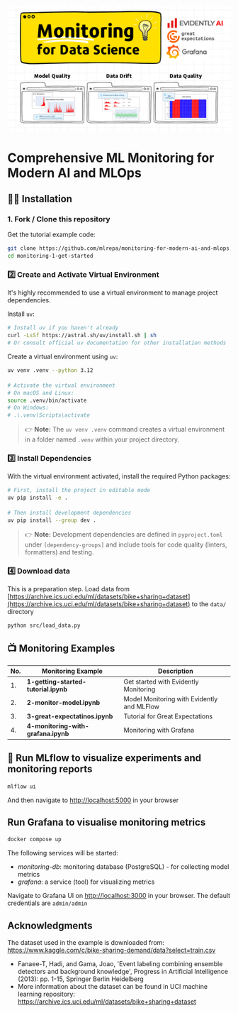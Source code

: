 ![Comprehensive ML Monitoring for Modern AI and MLOps](docs/images/monitoring-banner-1.png)

# Comprehensive ML Monitoring for Modern AI and MLOps

## 👩‍💻 Installation

### 1. Fork / Clone this repository

Get the tutorial example code:

```bash
git clone https://github.com/mlrepa/monitoring-for-modern-ai-and-mlops.git
cd monitoring-1-get-started
```

### 2️⃣ Create and Activate Virtual Environment

It's highly recommended to use a virtual environment to manage project dependencies.

Install `uv`:

```bash
# Install uv if you haven't already
curl -LsSf https://astral.sh/uv/install.sh | sh
# Or consult official uv documentation for other installation methods
   ```

Create a virtual environment using `uv`:

```bash
uv venv .venv --python 3.12

# Activate the virtual environment
# On macOS and Linux:
source .venv/bin/activate
# On Windows:
# .\.venv\Scripts\activate
```

> 👉 **Note:** The `uv venv .venv` command creates a virtual environment in a folder named `.venv` within your project directory.

### 3️⃣ Install Dependencies

With the virtual environment activated, install the required Python packages:

```bash
# First, install the project in editable mode
uv pip install -e .

# Then install development dependencies
uv pip install --group dev .
```

> 👉 **Note:** Development dependencies are defined in `pyproject.toml` under `[dependency-groups]` and include tools for code quality (linters, formatters) and testing.

### 4️⃣ Download data

This is a preparation step. Load data from [https://archive.ics.uci.edu/ml/datasets/bike+sharing+dataset](https://archive.ics.uci.edu/ml/datasets/bike+sharing+dataset) to the `data/` directory

```bash
python src/load_data.py              
```

## 📺 Monitoring Examples

| No. | Monitoring Example | Description |
|---|---|---|
| 1. | **1-getting-started-tutorial.ipynb** | Get started with Evidently Monitoring |
| 2. | **2-monitor-model.ipynb**| Model Monitoring with Evidently and MLFlow |
| 3. | **3-great-expectatinos.ipynb** | Tutorial for Great Expectations |
| 4. | **4-monitoring-with-grafana.ipynb** | Monitoring with Grafana |

## 🏁 Run MLflow to visualize experiments and monitoring reports

```bash
mlflow ui
```

And then navigate to [http://localhost:5000](http://localhost:5000) in your browser

## Run Grafana to visualise monitoring metrics

```bash
docker compose up
```

The following services will be started:

- *monitoring-db*: monitoring database (PostgreSQL) - for collecting model metrics
- *grafana*: a service (tool) for visualizing metrics

Navigate to Grafana UI on [http://localhost:3000](http://localhost:3000) in your browser. The default credentials are `admin/admin`

## Acknowledgments

The dataset used in the example is downloaded from: https://www.kaggle.com/c/bike-sharing-demand/data?select=train.csv
- Fanaee-T, Hadi, and Gama, Joao, 'Event labeling combining ensemble detectors and background knowledge', Progress in Artificial Intelligence (2013): pp. 1-15, Springer Berlin Heidelberg
- More information about the dataset can be found in UCI machine learning repository: https://archive.ics.uci.edu/ml/datasets/bike+sharing+dataset
